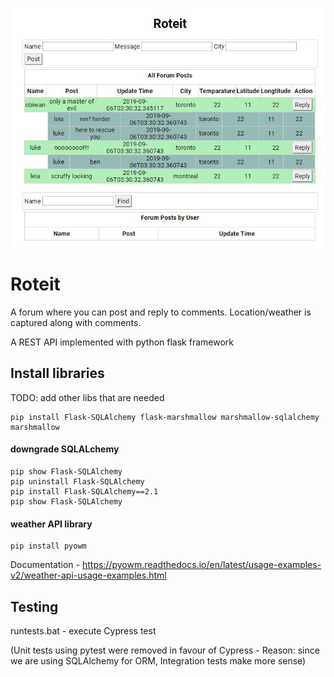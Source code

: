![Roteit](roteit.jpg)

# Roteit
A forum where you can post and reply to comments. Location/weather is captured along with comments.

A REST API implemented with python flask framework 


## Install libraries

TODO: add other libs that are needed
```
pip install Flask-SQLAlchemy flask-marshmallow marshmallow-sqlalchemy marshmallow
```

#### downgrade SQLALchemy 
```
pip show Flask-SQLAlchemy
pip uninstall Flask-SQLAlchemy
pip install Flask-SQLAlchemy==2.1
pip show Flask-SQLAlchemy
```

#### weather API library
```
pip install pyowm
```
Documentation - https://pyowm.readthedocs.io/en/latest/usage-examples-v2/weather-api-usage-examples.html

## Testing

runtests.bat - execute Cypress test

(Unit tests using pytest were removed in favour of Cypress - Reason: since we are using SQLAlchemy for ORM, Integration tests make more sense)
